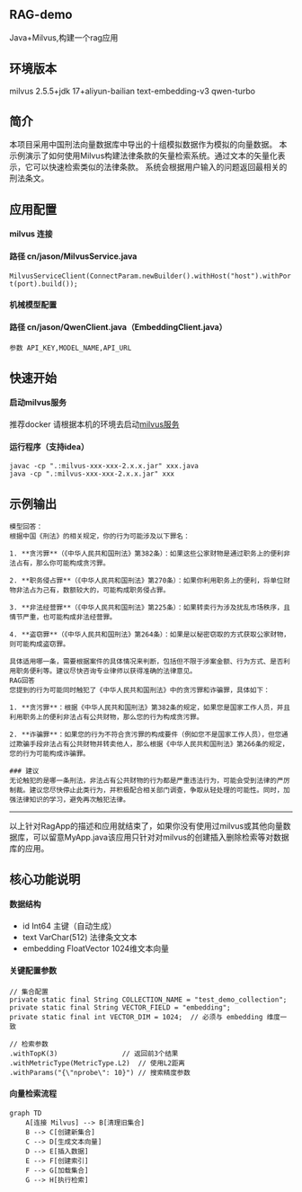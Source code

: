 ## RAG-demo
Java+Milvus,构建一个rag应用
## 环境版本
milvus 2.5.5+jdk 17+aliyun-bailian text-embedding-v3 qwen-turbo
## 简介
本项目采用中国刑法向量数据库中导出的十组模拟数据作为模拟的向量数据。
本示例演示了如何使用Milvus构建法律条款的矢量检索系统。通过文本的矢量化表示，它可以快速检索类似的法律条款。
系统会根据用户输入的问题返回最相关的刑法条文。
## 应用配置
#### milvus 连接
#### 路径 cn/jason/MilvusService.java
``MilvusServiceClient(ConnectParam.newBuilder().withHost("host").withPort(port).build());``
#### 机械模型配置
#### 路径 cn/jason/QwenClient.java（EmbeddingClient.java）
``参数 API_KEY,MODEL_NAME,API_URL``
## 快速开始
#### 启动milvus服务
推荐docker
请根据本机的环境去启动[milvus服务](https://milvus.io/docs/zh/prerequisite-docker.md)
#### 运行程序（支持idea）
``javac -cp ".:milvus-xxx-xxx-2.x.x.jar" xxx.java``  
``java -cp ".:milvus-xxx-xxx-2.x.x.jar" xxx`` 
## 示例输出
```
模型回答：
根据中国《刑法》的相关规定，你的行为可能涉及以下罪名：

1. **贪污罪**（《中华人民共和国刑法》第382条）：如果这些公家财物是通过职务上的便利非法占有，那么你可能构成贪污罪。

2. **职务侵占罪**（《中华人民共和国刑法》第270条）：如果你利用职务上的便利，将单位财物非法占为己有，数额较大的，可能构成职务侵占罪。

3. **非法经营罪**（《中华人民共和国刑法》第225条）：如果转卖行为涉及扰乱市场秩序，且情节严重，也可能构成非法经营罪。

4. **盗窃罪**（《中华人民共和国刑法》第264条）：如果是以秘密窃取的方式获取公家财物，则可能构成盗窃罪。

具体适用哪一条，需要根据案件的具体情况来判断，包括但不限于涉案金额、行为方式、是否利用职务便利等。建议尽快咨询专业律师以获得准确的法律意见。
RAG回答
您提到的行为可能同时触犯了《中华人民共和国刑法》中的贪污罪和诈骗罪，具体如下：

1. **贪污罪**：根据《中华人民共和国刑法》第382条的规定，如果您是国家工作人员，并且利用职务上的便利非法占有公共财物，那么您的行为构成贪污罪。

2. **诈骗罪**：如果您的行为不符合贪污罪的构成要件（例如您不是国家工作人员），但您通过欺骗手段非法占有公共财物并转卖他人，那么根据《中华人民共和国刑法》第266条的规定，您的行为可能构成诈骗罪。

### 建议
无论触犯的是哪一条刑法，非法占有公共财物的行为都是严重违法行为，可能会受到法律的严厉制裁。建议您尽快停止此类行为，并积极配合相关部门调查，争取从轻处理的可能性。同时，加强法律知识的学习，避免再次触犯法律。
```
**************************************
以上针对RagApp的描述和应用就结束了，如果你没有使用过milvus或其他向量数据库，可以留意MyApp.java该应用只针对对milvus的创建插入删除检索等对数据库的应用。
## 核心功能说明
#### 数据结构
* id	Int64	主键（自动生成）
* text	VarChar(512)	法律条文文本
* embedding	FloatVector	1024维文本向量
#### 关键配置参数
```
// 集合配置
private static final String COLLECTION_NAME = "test_demo_collection";
private static final String VECTOR_FIELD = "embedding";
private static final int VECTOR_DIM = 1024;  // 必须与 embedding 维度一致

// 检索参数
.withTopK(3)                // 返回前3个结果
.withMetricType(MetricType.L2)  // 使用L2距离
.withParams("{\"nprobe\": 10}") // 搜索精度参数
```

#### 向量检索流程
```mermaid
graph TD
    A[连接 Milvus] --> B[清理旧集合]
    B --> C[创建新集合]
    C --> D[生成文本向量]
    D --> E[插入数据]
    E --> F[创建索引]
    F --> G[加载集合]
    G --> H[执行检索]
